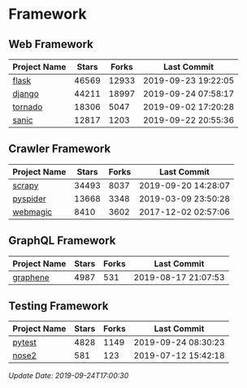# Framework

## Web Framework

| Project Name | Stars | Forks | Last Commit |
| ------------ | ----- | ----- | ----------- |
| [flask](https://github.com/pallets/flask) | 46569 | 12933 | 2019-09-23 19:22:05 |
| [django](https://github.com/django/django) | 44211 | 18997 | 2019-09-24 07:58:17 |
| [tornado](https://github.com/tornadoweb/tornado) | 18306 | 5047 | 2019-09-02 17:20:28 |
| [sanic](https://github.com/huge-success/sanic) | 12817 | 1203 | 2019-09-22 20:55:36 |

## Crawler Framework

| Project Name | Stars | Forks | Last Commit |
| ------------ | ----- | ----- | ----------- |
| [scrapy](https://github.com/scrapy/scrapy) | 34493 | 8037 | 2019-09-20 14:28:07 |
| [pyspider](https://github.com/binux/pyspider) | 13668 | 3348 | 2019-03-09 23:50:28 |
| [webmagic](https://github.com/code4craft/webmagic) | 8410 | 3602 | 2017-12-02 02:57:06 |

## GraphQL Framework

| Project Name | Stars | Forks | Last Commit |
| ------------ | ----- | ----- | ----------- |
| [graphene](https://github.com/graphql-python/graphene) | 4987 | 531 | 2019-08-17 21:07:53 |

## Testing Framework

| Project Name | Stars | Forks | Last Commit |
| ------------ | ----- | ----- | ----------- |
| [pytest](https://github.com/pytest-dev/pytest) | 4828 | 1149 | 2019-09-24 08:30:23 |
| [nose2](https://github.com/nose-devs/nose2) | 581 | 123 | 2019-07-12 15:42:18 |

*Update Date: 2019-09-24T17:00:30*